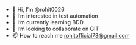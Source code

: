 - 👋 Hi, I’m @rohit0026
- 👀 I’m interested in test automation
- 🌱 I’m currently learning BDD
- 💞️ I’m looking to collaborate on GIT 
- 📫 How to reach me rohitofficial73@gmail.com

<!---
rohit0026/rohit0026 is a ✨ special ✨ repository because its `README.md` (this file) appears on your GitHub profile.
You can click the Preview link to take a look at your changes.
--->

